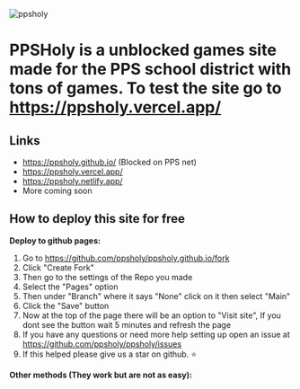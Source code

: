 ![ppsholy](https://user-images.githubusercontent.com/100136502/214304334-ea6e3d1e-29aa-4f42-85f9-583e76ce4296.png)
# PPSHoly is a unblocked games site made for the PPS school district with tons of games. To test the site go to https://ppsholy.vercel.app/

## Links
- https://ppsholy.github.io/ (Blocked on PPS net)
- https://ppsholy.vercel.app/
- https://ppsholy.netlify.app/
- More coming soon
## How to deploy this site for free
**Deploy to github pages:**
1. Go to https://github.com/ppsholy/ppsholy.github.io/fork
2. Click "Create Fork"
3. Then go to the settings of the Repo you made
4. Select the "Pages" option
5. Then under "Branch" where it says "None" click on it then select "Main"
6. Click the "Save" button
7. Now at the top of the page there will be an option to "Visit site", If you dont see the button wait 5 minutes and refresh the page
8. If you have any questions or need more help setting up open an issue at https://github.com/ppsholy/ppsholy/issues
7. If this helped please give us a star on github. ⭐

**Other methods (They work but are not as easy):**
